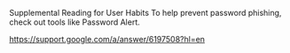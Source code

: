 Supplemental Reading for User Habits
To help prevent password phishing, check out tools like Password Alert.

https://support.google.com/a/answer/6197508?hl=en